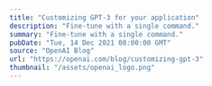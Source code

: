 ```yaml
---
title: "Customizing GPT-3 for your application"
description: "Fine-tune with a single command."
summary: "Fine-tune with a single command."
pubDate: "Tue, 14 Dec 2021 08:00:00 GMT"
source: "OpenAI Blog"
url: "https://openai.com/blog/customizing-gpt-3"
thumbnail: "/assets/openai_logo.png"
---
```


